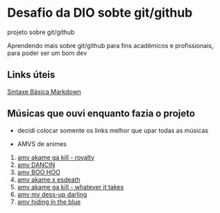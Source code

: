 # Desafio da DIO sobte git/github
projeto sobre git/github

Aprendendo mais sobre git/github para fins acadêmicos e profissionais, para poder ser um bom dev

## Links úteis 
[Sintaxe Básica Markdown](https://www.markdownguide.org/basic-syntax/)

## Músicas que ouvi enquanto fazia o projeto 

- decidi colocar somente os links melhor que upar todas as músicas

- AMVS de animes

1. [amv akame ga kill - royalty](https://www.youtube.com/watch?v=v76BADJ054Y)
2. [amv DANCIN](https://www.youtube.com/watch?v=1FfKRywRoZo)
3. [amv BOO HOO](https://www.youtube.com/watch?v=sU4U9xLiiTM)
4. [amv akame x esdeath](https://www.youtube.com/watch?v=17f2tKux3XY)
5. [amv akame ga kill - whatever it takes](https://www.youtube.com/watch?v=hxAaOFHMTyc)
6. [amv my dess-up darling](https://www.youtube.com/watch?v=Pfl9Nn6bnDg)
7. [amv hiding in the blue](https://www.youtube.com/watch?v=MC3uf6WSwTs)

